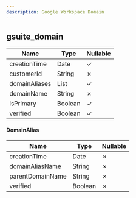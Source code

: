 ```yaml
---
description: Google Workspace Domain
---
```

gsuite_domain
-------------

| **Name**      | **Type**          | **Nullable** |
| ------------- | ----------------- | ------------ |
| creationTime  | Date              | &check;      |
| customerId    | String            | &cross;      |
| domainAliases | List<DomainAlias> | &check;      |
| domainName    | String            | &cross;      |
| isPrimary     | Boolean           | &check;      |
| verified      | Boolean           | &check;      |

#### DomainAlias
| **Name**         | **Type** | **Nullable** |
| ---------------- | -------- | ------------ |
| creationTime     | Date     | &cross;      |
| domainAliasName  | String   | &cross;      |
| parentDomainName | String   | &cross;      |
| verified         | Boolean  | &cross;      |
